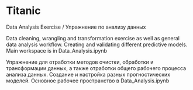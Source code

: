 # Titanic
Data Analysis Exercise / Упражнение по анализу данных

Data cleaning, wrangling and transformation exercise as well as general data analysis workflow. Creating and validating different predictive models. Main workspace is in Data_Analysis.ipynb

Упражнение для отработки методов очистки, обработки и трансформации данных, а также отработки общего рабочего процесса анализа данных. Создание и настройка разных прогностических моделей. Основное рабочее пространство в Data_Analysis.ipynb
